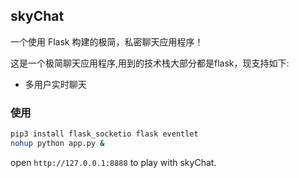 ## skyChat

一个使用 Flask 构建的极简，私密聊天应用程序！

这是一个极简聊天应用程序,用到的技术栈大部分都是flask，现支持如下:

- 多用户实时聊天



### 使用

```sh
pip3 install flask_socketio flask eventlet
nohup python app.py &
```

open `http://127.0.0.1:8888` to play with skyChat.
